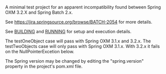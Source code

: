 A minimal test project for an apparent incompatibility found between Spring OXM 3.2.X and Spring Batch 2.x.

See https://jira.springsource.org/browse/BATCH-2054 for more details.

See [BUILDING](BUILDING.md) and [RUNNING](RUNNING.md) for setup and execution details.

The testOneObject case will pass with Spring OXM 3.1.x and 3.2.x.
The testTwoObjects case will only pass with Spring OXM 3.1.x.  With 3.2.x it fails on the NullPointerExcetion below.

The Spring version may be changed by editing the "spring.version" property in the project's pom.xml file.
